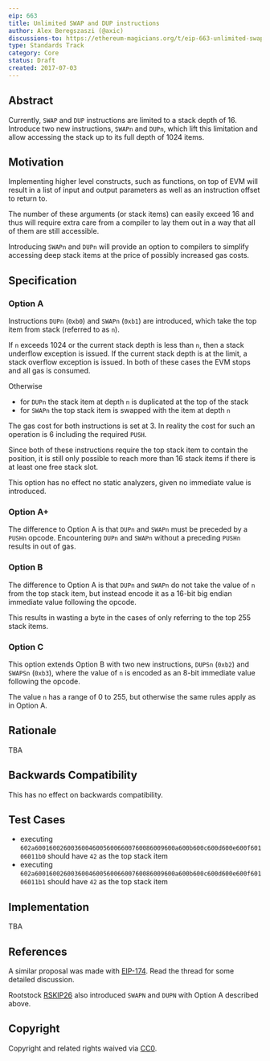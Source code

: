 ```yaml
---
eip: 663
title: Unlimited SWAP and DUP instructions
author: Alex Beregszaszi (@axic)
discussions-to: https://ethereum-magicians.org/t/eip-663-unlimited-swap-and-dup-instructions/3346
type: Standards Track
category: Core
status: Draft
created: 2017-07-03
---
```


## Abstract

Currently, `SWAP` and `DUP` instructions are limited to a stack depth of 16. Introduce two new instructions, `SWAPn` and `DUPn`, which lift this limitation and allow accessing the stack up to its full depth of 1024 items.

## Motivation

Implementing higher level constructs, such as functions, on top of EVM will result in a list of input and output parameters as well as an instruction offset to return to.

The number of these arguments (or stack items) can easily exceed 16 and thus will require extra care from a compiler to lay them out in a way that all of them are still accessible.

Introducing `SWAPn` and `DUPn` will provide an option to compilers to simplify accessing deep stack items at the price of possibly increased gas costs.

## Specification

### Option A

Instructions `DUPn` (`0xb0`) and `SWAPn` (`0xb1`) are introduced, which take the top item from stack (referred to as `n`).

If `n` exceeds 1024 or the current stack depth is less than `n`, then a stack underflow exception is issued. If the current stack depth is at the limit, a stack overflow exception is issued. In both of these cases the EVM stops and all gas is consumed.

Otherwise
- for `DUPn` the stack item at depth `n` is duplicated at the top of the stack
- for `SWAPn` the top stack item is swapped with the item at depth `n`

The gas cost for both instructions is set at 3. In reality the cost for such an operation is 6 including the required `PUSH`.

Since both of these instructions require the top stack item to contain the position, it is still only possible to reach more than 16 stack items if there is at least one free stack slot.

This option has no effect no static analyzers, given no immediate value is introduced.

### Option A+

The difference to Option A is that `DUPn` and `SWAPn` must be preceded by a `PUSHn` opcode. Encountering `DUPn` and `SWAPn` without a preceding `PUSHn` results in out of gas.

### Option B

The difference to Option A is that `DUPn` and `SWAPn` do not take the value of `n` from the top stack item, but instead encode it as a 16-bit big endian immediate value following the opcode.

This results in wasting a byte in the cases of only referring to the top 255 stack items.

### Option C

This option extends Option B with two new instructions, `DUPSn` (`0xb2`) and `SWAPSn` (`0xb3`), where the value of `n` is encoded as an 8-bit immediate value following the opcode.

The value `n` has a range of 0 to 255, but otherwise the same rules apply as in Option A.

## Rationale

TBA

## Backwards Compatibility

This has no effect on backwards compatibility.

## Test Cases

- executing `602a600160026003600460056006600760086009600a600b600c600d600e600f60106011b0` should have `42` as the top stack item
- executing `602a600160026003600460056006600760086009600a600b600c600d600e600f60106011b1` should have `42` as the top stack item

## Implementation

TBA

## References

A similar proposal was made with [EIP-174](https://github.com/ethereum/EIPs/issues/174). Read the thread for some detailed discussion.

Rootstock [RSKIP26](https://github.com/rsksmart/RSKIPs/blob/master/IPs/RSKIP26.md) also introduced `SWAPN` and `DUPN` with Option A described above.

## Copyright

Copyright and related rights waived via [CC0](https://creativecommons.org/publicdomain/zero/1.0/).
